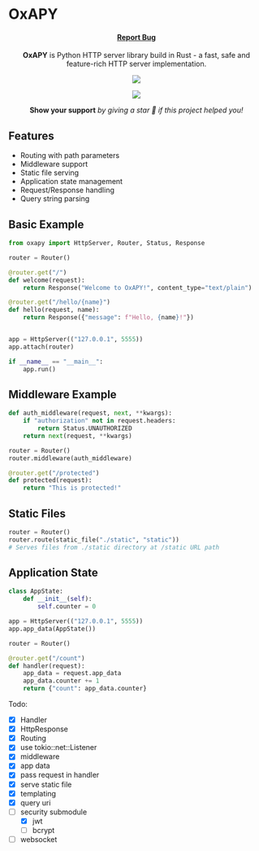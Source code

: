 # OxAPY

<div align="center">
 <h4>
    <a href="https://github.com/j03-dev/oxapy/issues/">Report Bug</a>
 </h4>

<p>
  <b>OxAPY</b> is Python HTTP server library build in Rust - a fast, safe and feature-rich HTTP server implementation.
</p>

<a href='https://github.com/j03-dev/oxapy/#'><img src='https://img.shields.io/badge/version-0.5.5-%23b7410e'/></a>

<p>
 <a href='https://pypi.org/project/oxapy/'> <img src='https://img.shields.io/pypi/v/oxapy?style=for-the-badge'/></a>
</p>

<p>
   <strong> Show your support</strong>  <em> by giving a star 🌟 if this project helped you! </em>
</p>
</div>

## Features

- Routing with path parameters
- Middleware support
- Static file serving
- Application state management
- Request/Response handling
- Query string parsing

## Basic Example

```python
from oxapy import HttpServer, Router, Status, Response

router = Router()

@router.get("/")
def welcome(request):
    return Response("Welcome to OxAPY!", content_type="text/plain")

@router.get("/hello/{name}")
def hello(request, name):
    return Response({"message": f"Hello, {name}!"})


app = HttpServer(("127.0.0.1", 5555))
app.attach(router)

if __name__ == "__main__":
    app.run()
```

## Middleware Example

```python
def auth_middleware(request, next, **kwargs):
    if "authorization" not in request.headers:
        return Status.UNAUTHORIZED
    return next(request, **kwargs)

router = Router()
router.middleware(auth_middleware)

@router.get("/protected")
def protected(request):
    return "This is protected!"
```

## Static Files

```python
router = Router()
router.route(static_file("./static", "static"))
# Serves files from ./static directory at /static URL path
```

## Application State

```python
class AppState:
    def __init__(self):
        self.counter = 0

app = HttpServer(("127.0.0.1", 5555))
app.app_data(AppState())

router = Router()

@router.get("/count")
def handler(request):
    app_data = request.app_data
    app_data.counter += 1
    return {"count": app_data.counter}

```

Todo:

- [x] Handler
- [x] HttpResponse
- [x] Routing
- [x] use tokio::net::Listener
- [x] middleware
- [x] app data
- [x] pass request in handler
- [x] serve static file
- [x] templating
- [x] query uri
- [ ] security submodule
  - [x] jwt
  - [ ] bcrypt
- [ ] websocket

